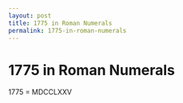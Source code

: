 ```yaml
---
layout: post
title: 1775 in Roman Numerals
permalink: 1775-in-roman-numerals
---
```


# 1775 in Roman Numerals

1775 = MDCCLXXV
